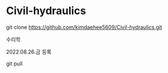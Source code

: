# Civil-hydraulics

git clone https://github.com/kimdaehee5609/Civil-hydraulics.git

수리학

2022.08.26.금  등록


git pull




